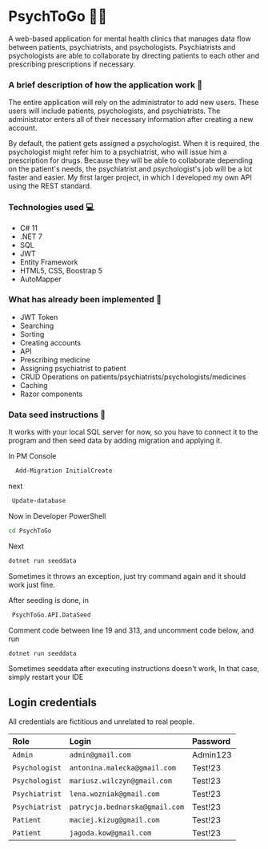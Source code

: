 # PsychToGo 👨‍⚕️
A web-based application for mental health clinics that manages data flow between patients, psychiatrists, and psychologists. Psychiatrists and psychologists are able to collaborate by directing patients to each other and prescribing prescriptions if necessary. 

### A brief description of how the application work 📑

The entire application will rely on the administrator to add new users. These users will include patients, psychologists, and psychiatrists. The administrator enters all of their necessary information after creating a new account.

By default, the patient gets assigned a psychologist. When it is required, the psychologist might refer him to a psychiatrist, who will issue him a prescription for drugs. Because they will be able to collaborate depending on the patient's needs, the psychiatrist and psychologist's job will be a lot faster and easier.
My first larger project, in which I developed my own API using the REST standard. 

### Technologies used 💻
+ C# 11
+ .NET 7
+ SQL 
+ JWT 
+ Entity Framework
+ HTML5, CSS, Boostrap 5
+ AutoMapper

### What has already been implemented 🔽
+ JWT Token
+ Searching 
+ Sorting
+ Creating accounts
+ API
+ Prescribing medicine
+ Assigning psychiatrist to patient
+ CRUD Operations on patients/psychiatrists/psychologists/medicines
+ Caching
+ Razor components

### Data seed instructions 🌱
It works with your local SQL server for now, so you have to connect it to the program and then seed data by adding migration and applying it.


In PM Console

```bash
  Add-Migration InitialCreate
```
next
```bash
 Update-database
```

Now in Developer PowerShell

```bash
cd PsychToGo
```
Next
```bash
dotnet run seeddata
```
Sometimes it throws an exception, just try command again and it should work just fine.


After seeding is done, in 
```bash
 PsychToGo.API.DataSeed 
```
Comment code between line 19 and 313, and uncomment code below, and run 

```bash
dotnet run seeddata
```

Sometimes seeddata after executing instructions doesn't work, In that case, simply restart your IDE


## Login credentials

All credentials are fictitious and unrelated to real people. 

| Role | Login     | Password                |
| :-------- | :------- | :------------------------- |
| `Admin` | `admin@gmail.com` | Admin123 |
| `Psychologist` | `antonina.malecka@gmail.com` | Test!23 |
| `Psychologist` | `mariusz.wilczyn@gmail.com` | Test!23 |
| `Psychiatrist` | `lena.wozniak@gmail.com` | Test!23 |
| `Psychiatrist` | `patrycja.bednarska@gmail.com` | Test!23 |
| `Patient` | `maciej.kizug@gmail.com` | Test!23 |
| `Patient` | `jagoda.kow@gmail.com` | Test!23 |

